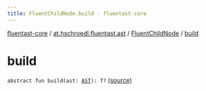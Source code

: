 ```yaml
---
title: FluentChildNode.build - fluentast-core
---
```


[fluentast-core](../../index.html) / [at.hschroedl.fluentast.ast](../index.html) / [FluentChildNode](index.html) / [build](.)

# build

`abstract fun build(ast: `[`AST`](https://help.eclipse.org/neon/topic/org.eclipse.jdt.doc.isv/reference/api/org/eclipse/jdt/core/dom/AST.html)`): T?` [(source)](http://github.com/hschroedl/fluentast/tree/master/core/at.hschroedl.fluentast/ast/ASTNode.kt#L23)